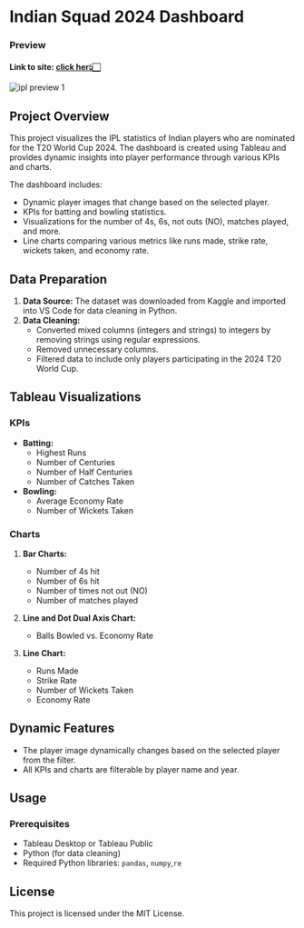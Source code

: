 # Indian Squad 2024 Dashboard
### Preview 
#### Link to site: [click her👆🏻](https://public.tableau.com/app/profile/jyotirmaya.maharana/viz/indiasquaddashboard/Dashboard1)

![ipl preview 1](https://github.com/jyotirmaya16/Indian-Squad-2024-Dashboard/assets/146333462/d0a2aa09-ea8e-4f0a-87dc-cdbe8c385a9a)

## Project Overview
This project visualizes the IPL statistics of Indian players who are nominated for the T20 World Cup 2024. The dashboard is created using Tableau and provides dynamic insights into player performance through various KPIs and charts.

The dashboard includes:
- Dynamic player images that change based on the selected player.
- KPIs for batting and bowling statistics.
- Visualizations for the number of 4s, 6s, not outs (NO), matches played, and more.
- Line charts comparing various metrics like runs made, strike rate, wickets taken, and economy rate.

## Data Preparation

1. **Data Source:** The dataset was downloaded from Kaggle and imported into VS Code for data cleaning in Python.
2. **Data Cleaning:**
    - Converted mixed columns (integers and strings) to integers by removing strings using regular expressions.
    - Removed unnecessary columns.
    - Filtered data to include only players participating in the 2024 T20 World Cup.

## Tableau Visualizations

### KPIs
- **Batting:**
  - Highest Runs
  - Number of Centuries
  - Number of Half Centuries
  - Number of Catches Taken
- **Bowling:**
  - Average Economy Rate
  - Number of Wickets Taken

### Charts
1. **Bar Charts:**
   - Number of 4s hit
   - Number of 6s hit
   - Number of times not out (NO)
   - Number of matches played

2. **Line and Dot Dual Axis Chart:**
   - Balls Bowled vs. Economy Rate

3. **Line Chart:**
   - Runs Made
   - Strike Rate
   - Number of Wickets Taken
   - Economy Rate

## Dynamic Features
- The player image dynamically changes based on the selected player from the filter.
- All KPIs and charts are filterable by player name and year.

## Usage

### Prerequisites
- Tableau Desktop or Tableau Public
- Python (for data cleaning)
- Required Python libraries: `pandas`, `numpy`,`re`

## License

This project is licensed under the MIT License.
